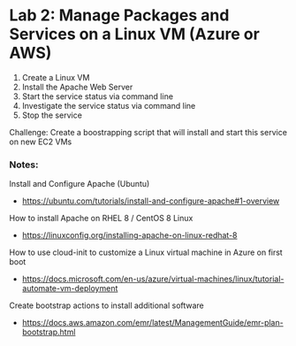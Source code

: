 # Lab 2: Manage Packages and Services on a Linux VM (Azure or AWS)

1. Create a Linux VM
2. Install the Apache Web Server
3. Start the service status via command line
4. Investigate the service status via command line
5. Stop the service 

Challenge: Create a boostrapping script that will install and start this service on new EC2 VMs

### Notes:

Install and Configure Apache (Ubuntu)
* https://ubuntu.com/tutorials/install-and-configure-apache#1-overview

How to install Apache on RHEL 8 / CentOS 8 Linux
* https://linuxconfig.org/installing-apache-on-linux-redhat-8

How to use cloud-init to customize a Linux virtual machine in Azure on first boot
* https://docs.microsoft.com/en-us/azure/virtual-machines/linux/tutorial-automate-vm-deployment

Create bootstrap actions to install additional software
* https://docs.aws.amazon.com/emr/latest/ManagementGuide/emr-plan-bootstrap.html
